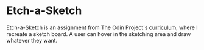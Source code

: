 # Etch-a-Sketch
Etch-a-Sketch is an assignment from The Odin Project's [curriculum](http://www.theodinproject.com/courses/web-development-101/lessons/javascript-and-jquery), where I recreate a sketch board. A user can hover in the sketching area and draw whatever they want.
